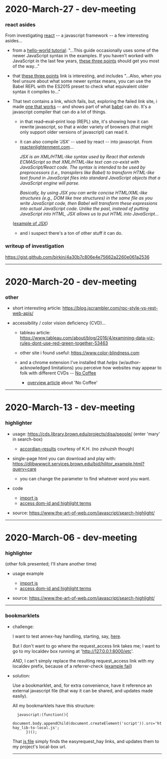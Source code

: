 2020-March-27 - dev-meeting
===========================

### react asides

From investigating [react](https://reactjs.org) -- a javascript framework -- a few interesting asides...

- from a [hello-world tutorial](https://reactjs.org/docs/hello-world.html): "...This guide occasionally uses some of the newer JavaScript syntax in the examples. If you haven’t worked with JavaScript in the last few years, [these three points](https://gist.github.com/gaearon/683e676101005de0add59e8bb345340c) should get you most of the way..."

- that [these three points](https://gist.github.com/gaearon/683e676101005de0add59e8bb345340c) link is interesting, and includes "...Also, when you feel unsure about what some newer syntax means, you can use the Babel REPL with the ES2015 preset to check what equivalent older syntax it compiles to..."

- That text contains a link, which fails, but, exploring the failed link site, i made [one that works](https://babeljs.io/repl#?browsers=&build=&builtIns=false&spec=false&loose=false&code_lz=B4AgvAfCoFQgTAbgFBA&debug=false&forceAllTransforms=false&shippedProposals=false&circleciRepo=&evaluate=false&fileSize=false&timeTravel=false&sourceType=module&lineWrap=true&presets=es2015&prettier=true&targets=Node-6.12&version=7.8.7&externalPlugins=) -- and shows part of what [babel](https://babeljs.io/) can do. It's a javascript compiler that can do a lot of things.

    - in that read–eval–print loop (REPL) site, it's showing how it can rewrite javascript, so that a wider variety of browsers (that might only support older versions of javascript) can read it.

    - it can also compile 'JSX' -- used by react -- into javascript. From [reactenlightenment.com](https://www.reactenlightenment.com/react-jsx/5.1.html)...

        _JSX is an XML/HTML-like syntax used by React that extends ECMAScript so that XML/HTML-like text can co-exist with JavaScript/React code. The syntax is intended to be used by preprocessors (i.e., transpilers like Babel) to transform HTML-like text found in JavaScript files into standard JavaScript objects that a JavaScript engine will parse._

        _Basically, by using JSX you can write concise HTML/XML-like structures (e.g., DOM like tree structures) in the same file as you write JavaScript code, then Babel will transform these expressions into actual JavaScript code. Unlike the past, instead of putting JavaScript into HTML, JSX allows us to put HTML into JavaScript..._

    ([example of JSX](https://babeljs.io/repl#?browsers=&build=&builtIns=false&spec=false&loose=false&code_lz=B4AgvAfCoFQgzAbgFDIEoFMCGBjALgCIDyAsgHQBOGAdgCYYUAUyIIAkADy0CWAbhC1ZDWHABYBGCAAkMAG1kB7ADQgA6goqzaAQg4B6CQOH6e_JYOGtaCnAFcAtjTxkA5hjwBRWRkfU8AIQBPAElaRgByCgUFPHCASgshOMQgA&debug=false&forceAllTransforms=false&shippedProposals=false&circleciRepo=&evaluate=false&fileSize=false&timeTravel=false&sourceType=module&lineWrap=true&presets=es2015%2Creact&prettier=true&targets=Node-6.12&version=7.8.7&externalPlugins=))

    - and i suspect there's a ton of other stuff it can do.

### writeup of investigation

<https://gist.github.com/birkin/4a30b7c806e4e75662a2260e061a2536>

---


2020-March-20 - dev-meeting
===========================


### other

- short interesting article: <https://blog.jscrambler.com/rpc-style-vs-rest-web-apis/>

- accessibility / color vision deficiency (CVD)...

    - tableau article: <https://www.tableau.com/about/blog/2016/4/examining-data-viz-rules-dont-use-red-green-together-53463>

    - other site i found useful: <https://www.color-blindness.com>

    - and a chrome extension I've installed that _helps_ (w/author-acknowledged limitations) you perceive how websites may appear to folk with different CVDs -- [No Coffee](https://chrome.google.com/webstore/detail/nocoffee/jjeeggmbnhckmgdhmgdckeigabjfbddl)

        - [overview article](https://medium.com/@chrisquinnr/nocoffee-the-vision-impairment-simulator-you-should-be-using-f81992c1effc) about 'No Coffee'

---


2020-March-13 - dev-meeting
===========================

### highlighter

- usage: <https://cds.library.brown.edu/projects/disa/people/> (enter 'mary' in search-box)
    - [accordian-results](https://cds.library.brown.edu/projects/disa/search_results/?query=mary) courtesy of K.H. (no zshuzsh though)

- single-page html you can download and play with: <https://dlibwwwcit.services.brown.edu/bjd/hilitor_example.html?query=care>
    - you can change the parameter to find whatever word you want.

- code
    - [import js](https://github.com/birkin/disa_dj_project/blob/ff3a10444ae2e5d9948dc4fbd702121aa96aaede/disa_app/disa_app_templates/search_results.html#L120)
    - [access dom-id and highlight terms](https://github.com/birkin/disa_dj_project/blob/ff3a10444ae2e5d9948dc4fbd702121aa96aaede/disa_app/disa_app_templates/search_results.html#L281-L293)

- source: <https://www.the-art-of-web.com/javascript/search-highlight/>

---


2020-March-06 - dev-meeting
===========================

### highlighter

(other folk presented; I'll share another time)

- usage example
    - [import js](https://github.com/birkin/disa_dj_project/blob/ff3a10444ae2e5d9948dc4fbd702121aa96aaede/disa_app/disa_app_templates/search_results.html#L120)
    - [access dom-id and highlight terms](https://github.com/birkin/disa_dj_project/blob/ff3a10444ae2e5d9948dc4fbd702121aa96aaede/disa_app/disa_app_templates/search_results.html#L281-L293)

- source: <https://www.the-art-of-web.com/javascript/search-highlight/>

---


### bookmarklets

- challenge:

    I want to test annex-hay handling, starting, say, [here](https://search.library.brown.edu/catalog/b1576761).

    But I don't want to go where the request_access link takes me; I want to go to my localdev box running at 'http://127.0.0.1:8000/etc'.

    _AND_, I can't simply replace the resulting request_access link with my localdev prefix, because of a referrer-check ([example fail](https://library.brown.edu/easyrequest_hay/confirm/?item_bib=b1576761&item_barcode=31236083042989&item_title=Jefferson%20and/or%20Mussolini;%20l%27idea%20statale;%20fascism,%20as%20I%20have%20seen%20it&item_author=by%20Ezra%20Pound%20..&item_publisher=London,%20S.%20Nott%20[1935]&item_callnumber=1901%20P876j&item_location=ANNEX%20HAY&item_digital_version_url=&referring_url=https%3A%2F%2Fsearch.library.brown.edu%2Fcatalog%2Fb1576761))

- solution:

    Use a bookmarklet, and, for extra convenience, have it reference an external javascript file (that way it can be shared, and updates made easily).

    All my bookmarklets have this structure:

        javascript:(function(){
            document.body.appendChild(document.createElement('script')).src='https://library.brown.edu/bjd/2019/ezr-hay_lib-to-local.js';
            })();

    That [js file](https://library.brown.edu/bjd/2019/ezr-hay_lib-to-local.js) simply finds the easyrequest_hay links, and updates them to my project's local-box url.

    ---
